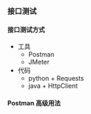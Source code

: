 ### 接口测试

#### 接口测试方式

- 工具
  - Postman
  - JMeter
- 代码
  - python + Requests
  - java + HttpClient

#### Postman 高级用法

